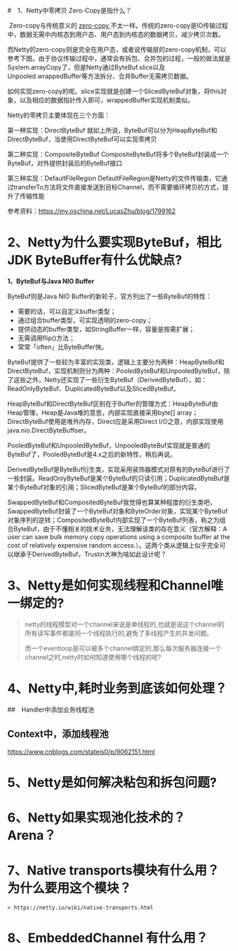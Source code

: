 #　1、Netty中零拷贝 Zero-Copy是指什么？

​		Zero-copy与传统意义的 [zero-copy ](http://en.wikipedia.org/wiki/Zero-copy)不太一样。传统的zero-copy是IO传输过程中，数据无需中内核态到用户态、用户态到内核态的数据拷贝，减少拷贝次数。

​		而Netty的zero-copy则是完全在用户态，或者说传输层的zero-copy机制，可以参考下图。由于协议传输过程中，通常会有拆包、合并包的过程，一般的做法就是System.arrayCopy了，但是Netty通过ByteBuf.slice以及Unpooled.wrappedBuffer等方法拆分、合并Buffer无需拷贝数据。

如何实现zero-copy的呢。slice实现就是创建一个SlicedByteBuf对象，将this对象，以及相应的数据指针传入即可，wrappedBuffer实现机制类似。

Netty的零拷贝主要体现在三个方面：

第一种实现：DirectByteBuf
就如上所说，ByteBuf可以分为HeapByteBuf和DirectByteBuf，当使用DirectByteBuf可以实现零拷贝

第二种实现：CompositeByteBuf
CompositeByteBuf将多个ByteBuf封装成一个ByteBuf，对外提供封装后的ByteBuf接口

第三种实现：DefaultFileRegion
DefaultFileRegion是Netty的文件传输类，它通过transferTo方法将文件直接发送到目标Channel，而不需要循环拷贝的方式，提升了传输性能


参考资料：https://my.oschina.net/LucasZhu/blog/1799162

# 2、Netty为什么要实现ByteBuf，相比JDK ByteBuffer有什么优缺点?

**1、ByteBuf与Java NIO Buffer**

ByteBuf则是Java NIO Buffer的新轮子，官方列出了一些ByteBuf的特性：

- 需要的话，可以自定义buffer类型；
- 通过组合buffer类型，可实现透明的zero-copy；
- 提供动态的buffer类型，如StringBuffer一样，容量是按需扩展；
- 无需调用flip()方法；
- 常常「often」比ByteBuffer快。

 ByteBuf提供了一些较为丰富的实现类，逻辑上主要分为两种：HeapByteBuf和DirectByteBuf，实现机制则分为两种：PooledByteBuf和UnpooledByteBuf，除了这些之外，Netty还实现了一些衍生ByteBuf（DerivedByteBuf），如：ReadOnlyByteBuf、DuplicatedByteBuf以及SlicedByteBuf。 

HeapByteBuf和DirectByteBuf区别在于Buffer的管理方式：HeapByteBuf由Heap管理，Heap是Java堆的意思，内部实现直接采用byte[] array；DirectByteBuf使用是堆外内存，Direct应是采用Direct  I/O之意，内部实现使用java.nio.DirectByteBuffoer。

PooledByteBuf和UnpooledByteBuf，UnpooledByteBuf实现就是普通的ByteBuf了，PooledByteBuf是4.x之后的新特性，稍后再说。

DerivedByteBuf是ByteBuf衍生类，实现采用装饰器模式对原有的ByteBuf进行了一些封装。ReadOnlyByteBuf是某个ByteBuf的只读引用；DuplicatedByteBuf是某个ByteBuf对象的引用；SlicedByteBuf是某个ByteBuf的部分内容。

SwappedByteBuf和CompositedByteBuf我觉得也算某种程度的衍生类吧，SwappedByteBuf封装了一个ByteBuf对象和ByteOrder对象，实现某个ByteBuf对象序列的逆转；CompositedByteBuf内部实现了一个ByteBuf列表，称之为组合ByteBuf，由于不懂相关的技术业务，无法理解该类的存在意义（官方解释：A user can save bulk memory copy operations using a composite buffer at  the cost of relatively expensive random  access.）。这两个类从逻辑上似乎完全可以继承于DerivedByteBuf，Trustin大神为啥如此设计呢？

# 3、Netty是如何实现线程和Channel唯一绑定的?

>  netty的线程模型对一个channel来说是单线程的,也就是说这个channel的所有读写事件都是同一个线程执行的,避免了多线程产生的并发问题。
>
>  而一个eventloop是可以被多个channel绑定的,那么每次服务器连接一个channel之时,netty时如何知道使用哪个线程的呢? 



# 4、Netty中,耗时业务到底该如何处理？

##　Handler中添加业务线程池

## Context中，添加线程池

https://www.cnblogs.com/stateis0/p/9062151.html

# 5、Netty是如何解决粘包和拆包问题?



# 6、Netty如果实现池化技术的？Arena？

# 7、Native transports模块有什么用？为什么要用这个模块？
    > https://netty.io/wiki/native-transports.html

# 8、EmbeddedChannel 有什么用？